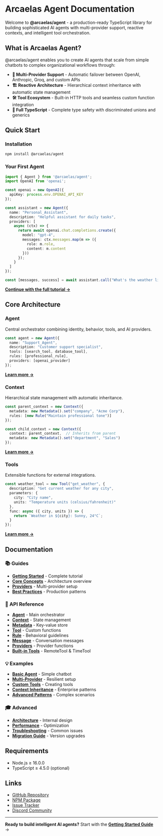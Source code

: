 # Arcaelas Agent Documentation

Welcome to **@arcaelas/agent** - a production-ready TypeScript library for building sophisticated AI agents with multi-provider support, reactive contexts, and intelligent tool orchestration.

## What is Arcaelas Agent?

@arcaelas/agent enables you to create AI agents that scale from simple chatbots to complex organizational workflows through:

- **🔄 Multi-Provider Support** - Automatic failover between OpenAI, Anthropic, Groq, and custom APIs
- **🏗️ Reactive Architecture** - Hierarchical context inheritance with automatic state management
- **🛠️ Tool Ecosystem** - Built-in HTTP tools and seamless custom function integration
- **💎 Full TypeScript** - Complete type safety with discriminated unions and generics

## Quick Start

### Installation

```bash
npm install @arcaelas/agent
```

### Your First Agent

```typescript
import { Agent } from '@arcaelas/agent';
import OpenAI from 'openai';

const openai = new OpenAI({
  apiKey: process.env.OPENAI_API_KEY
});

const assistant = new Agent({
  name: "Personal_Assistant",
  description: "Helpful assistant for daily tasks",
  providers: [
    async (ctx) => {
      return await openai.chat.completions.create({
        model: "gpt-4",
        messages: ctx.messages.map(m => ({
          role: m.role,
          content: m.content
        }))
      });
    }
  ]
});

const [messages, success] = await assistant.call("What's the weather like today?");
```

**[Continue with the full tutorial →](guides/getting-started.md)**

## Core Architecture

### Agent

Central orchestrator combining identity, behavior, tools, and AI providers.

```typescript
const agent = new Agent({
  name: "Support_Agent",
  description: "Customer support specialist",
  tools: [search_tool, database_tool],
  rules: [professional_rule],
  providers: [openai_provider]
});
```

**[Learn more →](api/agent.md)**

### Context

Hierarchical state management with automatic inheritance.

```typescript
const parent_context = new Context({
  metadata: new Metadata().set("company", "Acme Corp"),
  rules: [new Rule("Maintain professional tone")]
});

const child_context = new Context({
  context: parent_context,  // Inherits from parent
  metadata: new Metadata().set("department", "Sales")
});
```

**[Learn more →](api/context.md)**

### Tools

Extensible functions for external integrations.

```typescript
const weather_tool = new Tool("get_weather", {
  description: "Get current weather for any city",
  parameters: {
    city: "City name",
    units: "Temperature units (celsius/fahrenheit)"
  },
  func: async ({ city, units }) => {
    return `Weather in ${city}: Sunny, 24°C`;
  }
});
```

**[Learn more →](api/tool.md)**

## Documentation

### 📚 Guides

- **[Getting Started](guides/getting-started.md)** - Complete tutorial
- **[Core Concepts](guides/core-concepts.md)** - Architecture overview
- **[Providers](guides/providers.md)** - Multi-provider setup
- **[Best Practices](guides/best-practices.md)** - Production patterns

### 🔧 API Reference

- **[Agent](api/agent.md)** - Main orchestrator
- **[Context](api/context.md)** - State management
- **[Metadata](api/metadata.md)** - Key-value store
- **[Tool](api/tool.md)** - Custom functions
- **[Rule](api/rule.md)** - Behavioral guidelines
- **[Message](api/message.md)** - Conversation messages
- **[Providers](api/providers.md)** - Provider functions
- **[Built-in Tools](api/built-in-tools.md)** - RemoteTool & TimeTool

### 💡 Examples

- **[Basic Agent](examples/basic-agent.md)** - Simple chatbot
- **[Multi-Provider](examples/multi-provider.md)** - Resilient setup
- **[Custom Tools](examples/custom-tools.md)** - Creating tools
- **[Context Inheritance](examples/context-inheritance.md)** - Enterprise patterns
- **[Advanced Patterns](examples/advanced-patterns.md)** - Complex scenarios

### 🎓 Advanced

- **[Architecture](advanced/architecture.md)** - Internal design
- **[Performance](advanced/performance.md)** - Optimization
- **[Troubleshooting](advanced/troubleshooting.md)** - Common issues
- **[Migration Guide](advanced/migration.md)** - Version upgrades

## Requirements

- Node.js ≥ 16.0.0
- TypeScript ≥ 4.5.0 (optional)

## Links

- [GitHub Repository](https://github.com/arcaelas/agent)
- [NPM Package](https://www.npmjs.com/package/@arcaelas/agent)
- [Issue Tracker](https://github.com/arcaelas/agent/issues)
- [Discord Community](https://discord.gg/arcaelas)

---

**Ready to build intelligent AI agents?** Start with the **[Getting Started Guide](guides/getting-started.md)** →
